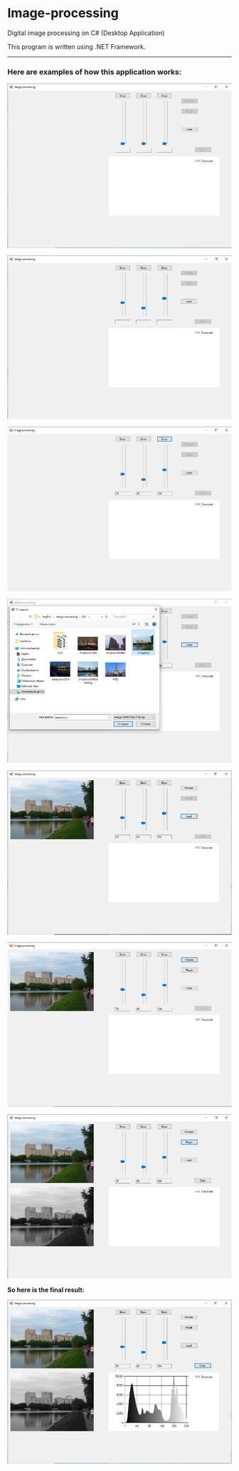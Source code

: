 # Image-processing
Digital image processing on C# (Desktop Application)

This program is written using .NET Framework.

<hr>

<p><h3>Here are examples of how this application works:</h3></p>

<p><img src="Ex1/Screenshots/Step1.png"></p>

<p><img src="Ex1/Screenshots/Step2.png"></p>

<p><img src="Ex1/Screenshots/Step3.png"></p>

<p><img src="Ex1/Screenshots/Step4.png"></p>

<p><img src="Ex1/Screenshots/Step5.png"></p>

<p><img src="Ex1/Screenshots/Step6.png"></p>

<p><img src="Ex1/Screenshots/Step7.png"></p>

<p><strong>So here is the final result:</strong></p>

<p><img src="Ex1/Screenshots/Result.png"></p>
